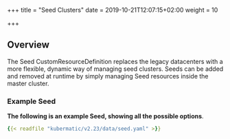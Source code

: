 +++
title = "Seed Clusters"
date = 2019-10-21T12:07:15+02:00
weight = 10

+++

## Overview

The Seed CustomResourceDefinition replaces the legacy datacenters with
a more flexible, dynamic way of managing seed clusters. Seeds can be added and removed at runtime by simply
managing Seed resources inside the master cluster.

### Example Seed

**The following is an example Seed, showing all the possible options**.

```yaml
{{< readfile "kubermatic/v2.23/data/seed.yaml" >}}
```
